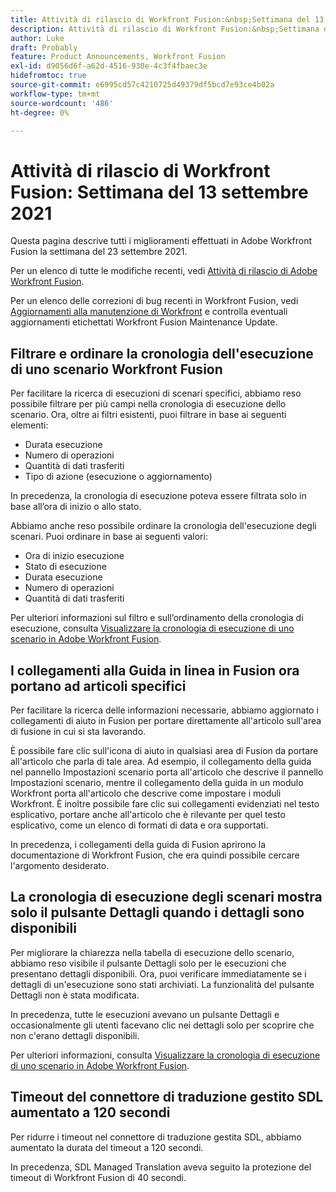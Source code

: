 ```yaml
---
title: Attività di rilascio di Workfront Fusion:&nbsp;Settimana del 13 settembre 2021
description: Attività di rilascio di Workfront Fusion:&nbsp;Settimana del 13 settembre 2021
author: Luke
draft: Probably
feature: Product Announcements, Workfront Fusion
exl-id: d9056d6f-a62d-4516-930e-4c3f4fbaec3e
hidefromtoc: true
source-git-commit: e6995cd57c4210725d49379df5bcd7e93ce4b02a
workflow-type: tm+mt
source-wordcount: '486'
ht-degree: 0%

---
```


# Attività di rilascio di Workfront Fusion: Settimana del 13 settembre 2021

Questa pagina descrive tutti i miglioramenti effettuati in Adobe Workfront Fusion la settimana del 23 settembre 2021.

Per un elenco di tutte le modifiche recenti, vedi [Attività di rilascio di Adobe Workfront Fusion](../../../product-announcements/product-releases/fusion-release-activity/fusion-release-activity.md).

Per un elenco delle correzioni di bug recenti in Workfront Fusion, vedi [Aggiornamenti alla manutenzione di Workfront](https://experienceleague.adobe.com/docs/workfront-known-issues/releases/current-updates.html) e controlla eventuali aggiornamenti etichettati Workfront Fusion Maintenance Update.

## Filtrare e ordinare la cronologia dell&#39;esecuzione di uno scenario Workfront Fusion

Per facilitare la ricerca di esecuzioni di scenari specifici, abbiamo reso possibile filtrare per più campi nella cronologia di esecuzione dello scenario. Ora, oltre ai filtri esistenti, puoi filtrare in base ai seguenti elementi:

* Durata esecuzione
* Numero di operazioni
* Quantità di dati trasferiti
* Tipo di azione (esecuzione o aggiornamento)

In precedenza, la cronologia di esecuzione poteva essere filtrata solo in base all’ora di inizio o allo stato.

Abbiamo anche reso possibile ordinare la cronologia dell&#39;esecuzione degli scenari. Puoi ordinare in base ai seguenti valori:

* Ora di inizio esecuzione
* Stato di esecuzione
* Durata esecuzione
* Numero di operazioni
* Quantità di dati trasferiti

Per ulteriori informazioni sul filtro e sull’ordinamento della cronologia di esecuzione, consulta [Visualizzare la cronologia di esecuzione di uno scenario in Adobe Workfront Fusion](../../../workfront-fusion/scenarios/view-scenario-execution-history.md).

## I collegamenti alla Guida in linea in Fusion ora portano ad articoli specifici

Per facilitare la ricerca delle informazioni necessarie, abbiamo aggiornato i collegamenti di aiuto in Fusion per portare direttamente all&#39;articolo sull&#39;area di fusione in cui si sta lavorando.

È possibile fare clic sull&#39;icona di aiuto in qualsiasi area di Fusion da portare all&#39;articolo che parla di tale area. Ad esempio, il collegamento della guida nel pannello Impostazioni scenario porta all&#39;articolo che descrive il pannello Impostazioni scenario, mentre il collegamento della guida in un modulo Workfront porta all&#39;articolo che descrive come impostare i moduli Workfront. È inoltre possibile fare clic sui collegamenti evidenziati nel testo esplicativo, portare anche all&#39;articolo che è rilevante per quel testo esplicativo, come un elenco di formati di data e ora supportati.

In precedenza, i collegamenti della guida di Fusion aprirono la documentazione di Workfront Fusion, che era quindi possibile cercare l&#39;argomento desiderato.

## La cronologia di esecuzione degli scenari mostra solo il pulsante Dettagli quando i dettagli sono disponibili

Per migliorare la chiarezza nella tabella di esecuzione dello scenario, abbiamo reso visibile il pulsante Dettagli solo per le esecuzioni che presentano dettagli disponibili. Ora, puoi verificare immediatamente se i dettagli di un&#39;esecuzione sono stati archiviati. La funzionalità del pulsante Dettagli non è stata modificata.

In precedenza, tutte le esecuzioni avevano un pulsante Dettagli e occasionalmente gli utenti facevano clic nei dettagli solo per scoprire che non c&#39;erano dettagli disponibili.

Per ulteriori informazioni, consulta [Visualizzare la cronologia di esecuzione di uno scenario in Adobe Workfront Fusion](../../../workfront-fusion/scenarios/view-scenario-execution-history.md).

## Timeout del connettore di traduzione gestito SDL aumentato a 120 secondi

Per ridurre i timeout nel connettore di traduzione gestita SDL, abbiamo aumentato la durata del timeout a 120 secondi.

In precedenza, SDL Managed Translation aveva seguito la protezione del timeout di Workfront Fusion di 40 secondi.
